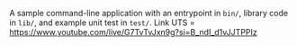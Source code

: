 A sample command-line application with an entrypoint in `bin/`, library code
in `lib/`, and example unit test in `test/`.
Link UTS = https://www.youtube.com/live/G7TvTvJxn9g?si=B_ndI_d1vJJTPPIz
